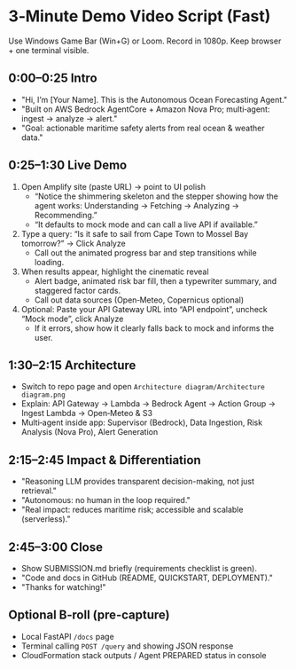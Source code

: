 # 3‑Minute Demo Video Script (Fast)

Use Windows Game Bar (Win+G) or Loom. Record in 1080p. Keep browser + one terminal visible.

## 0:00–0:25 Intro
- "Hi, I’m [Your Name]. This is the Autonomous Ocean Forecasting Agent."
- "Built on AWS Bedrock AgentCore + Amazon Nova Pro; multi‑agent: ingest → analyze → alert."
- "Goal: actionable maritime safety alerts from real ocean & weather data."

## 0:25–1:30 Live Demo
1) Open Amplify site (paste URL) → point to UI polish
   - “Notice the shimmering skeleton and the stepper showing how the agent works: Understanding → Fetching → Analyzing → Recommending.”
   - “It defaults to mock mode and can call a live API if available.”
2) Type a query: “Is it safe to sail from Cape Town to Mossel Bay tomorrow?” → Click Analyze
   - Call out the animated progress bar and step transitions while loading.
3) When results appear, highlight the cinematic reveal
   - Alert badge, animated risk bar fill, then a typewriter summary, and staggered factor cards.
   - Call out data sources (Open‑Meteo, Copernicus optional)
4) Optional: Paste your API Gateway URL into “API endpoint”, uncheck “Mock mode”, click Analyze
   - If it errors, show how it clearly falls back to mock and informs the user.

## 1:30–2:15 Architecture
- Switch to repo page and open `Architecture diagram/Architecture diagram.png`
- Explain: API Gateway → Lambda → Bedrock Agent → Action Group → Ingest Lambda → Open‑Meteo & S3
- Multi‑agent inside app: Supervisor (Bedrock), Data Ingestion, Risk Analysis (Nova Pro), Alert Generation

## 2:15–2:45 Impact & Differentiation
- "Reasoning LLM provides transparent decision-making, not just retrieval."
- "Autonomous: no human in the loop required."
- "Real impact: reduces maritime risk; accessible and scalable (serverless)."

## 2:45–3:00 Close
- Show SUBMISSION.md briefly (requirements checklist is green). 
- "Code and docs in GitHub (README, QUICKSTART, DEPLOYMENT)."
- "Thanks for watching!"

## Optional B‑roll (pre-capture)
- Local FastAPI `/docs` page
- Terminal calling `POST /query` and showing JSON response
- CloudFormation stack outputs / Agent PREPARED status in console
